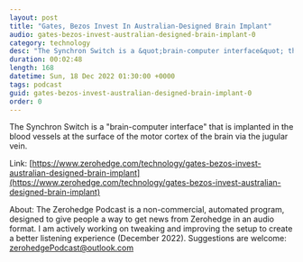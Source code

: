 ```yaml
---
layout: post
title: "Gates, Bezos Invest In Australian-Designed Brain Implant"
audio: gates-bezos-invest-australian-designed-brain-implant-0
category: technology
desc: "The Synchron Switch is a &quot;brain-computer interface&quot; that is implanted in the blood vessels at the surface of the motor cortex of the brain via the jugular vein."
duration: 00:02:48
length: 168
datetime: Sun, 18 Dec 2022 01:30:00 +0000
tags: podcast
guid: gates-bezos-invest-australian-designed-brain-implant-0
order: 0
---
```

The Synchron Switch is a &quot;brain-computer interface&quot; that is implanted in the blood vessels at the surface of the motor cortex of the brain via the jugular vein.

Link: [https://www.zerohedge.com/technology/gates-bezos-invest-australian-designed-brain-implant](https://www.zerohedge.com/technology/gates-bezos-invest-australian-designed-brain-implant)

About: The Zerohedge Podcast is a non-commercial, automated program, designed to give people a way to get news from Zerohedge in an audio format.  I am actively working on tweaking and improving the setup to create a better listening experience (December 2022).  Suggestions are welcome: [zerohedgePodcast@outlook.com](mailto:zerohedgePodcast@outlook.com)